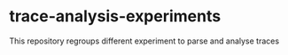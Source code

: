 # trace-analysis-experiments
This repository regroups different experiment to parse and analyse traces
